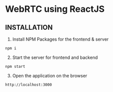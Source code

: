 # WebRTC using ReactJS

## INSTALLATION
1. Install NPM Packages for the frontend & server
```
npm i
```

2. Start the server for frontend and backend
```
npm start
```

3. Open the application on the browser
```
http://localhost:3000
```